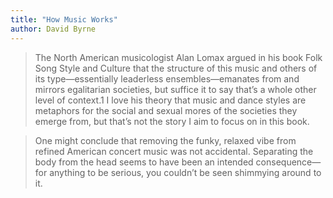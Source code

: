 ```yaml
---
title: "How Music Works"
author: David Byrne
---
```


> The North American musicologist Alan Lomax argued in his book Folk Song Style and Culture that the structure of this music and others of its type—essentially leaderless ensembles—emanates from and mirrors egalitarian societies, but suffice it to say that’s a whole other level of context.1 I love his theory that music and dance styles are metaphors for the social and sexual mores of the societies they emerge from, but that’s not the story I aim to focus on in this book.


> One might conclude that removing the funky, relaxed vibe from refined American concert music was not accidental. Separating the body from the head seems to have been an intended consequence—for anything to be serious, you couldn’t be seen shimmying around to it.



